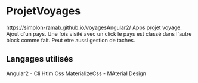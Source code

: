 # ProjetVoyages
https://simplon-ramab.github.io/voyagesAngular2/
Apps projet voyage.
Ajout d'un pays. Une fois visité avec un click le pays est classé dans l'autre block comme fait.
Peut etre aussi gestion de taches.

## Langages utilisés
Angular2 - Cli
Htlm Css
MaterializeCss - MAterial Design


